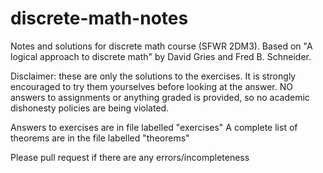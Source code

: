 # discrete-math-notes
Notes and solutions for discrete math course (SFWR 2DM3). Based on "A logical approach to discrete math" by David Gries and Fred B. Schneider.

Disclaimer: these are only the solutions to the exercises. It is strongly encouraged to try them yourselves before looking at the answer. NO answers to assignments or anything graded is provided, so no academic dishonesty policies are being violated.

Answers to exercises are in file labelled "exercises"
A complete list of theorems are in the file labelled "theorems"

Please pull request if there are any errors/incompleteness


